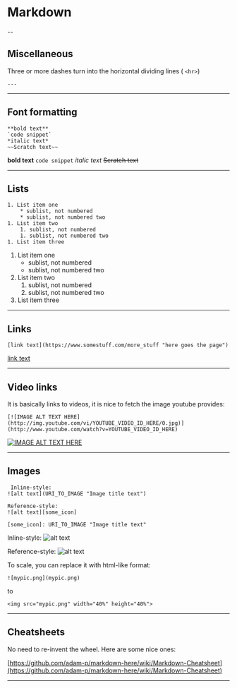 # Markdown

--
## Miscellaneous

Three or more dashes turn into the horizontal dividing lines ( `<hr>`)

    ---

---

## Font formatting

    **bold text**
    `code snippet`
    *italic text*
    ~~Scratch text~~

**bold text**
`code snippet`
*italic text*
~~Scratch text~~

---

## Lists

    1. List item one
        * sublist, not numbered
        * sublist, not numbered two
    1. List item two
        1. sublist, not numbered
        1. sublist, not numbered two
    1. List item three


1. List item one
    * sublist, not numbered
    * sublist, not numbered two
1. List item two
    1. sublist, not numbered
    1. sublist, not numbered two
1. List item three

---

## Links

    [link text](https://www.somestuff.com/more_stuff "here goes the page")

[link text](https://www.somestuff.com/more_stuff "here goes the page")

---

## Video links

It is basically links to videos, it is nice to fetch the image youtube provides:

    [![IMAGE ALT TEXT HERE](http://img.youtube.com/vi/YOUTUBE_VIDEO_ID_HERE/0.jpg)](http://www.youtube.com/watch?v=YOUTUBE_VIDEO_ID_HERE)

[![IMAGE ALT TEXT HERE](http://img.youtube.com/vi/YOUTUBE_VIDEO_ID_HERE/0.jpg)](http://www.youtube.com/watch?v=YOUTUBE_VIDEO_ID_HERE)

---

## Images

     Inline-style: 
    ![alt text](URI_TO_IMAGE "Image title text")
    
    Reference-style: 
    ![alt text][some_icon]
    
    [some_icon]: URI_TO_IMAGE "Image title text"
 
Inline-style: 
![alt text](URI_TO_IMAGE "Image title text")

Reference-style: 
![alt text][some_icon]

[some_icon]: URI_TO_IMAGE "Image title text"

To scale, you can replace it with html-like format:

    ![mypic.png](mypic.png)

to

    <img src="mypic.png" width="40%" height="40%">

---

## Cheatsheets

No need to re-invent the wheel. Here are some nice ones:

[https://github.com/adam-p/markdown-here/wiki/Markdown-Cheatsheet](https://github.com/adam-p/markdown-here/wiki/Markdown-Cheatsheet)

---
